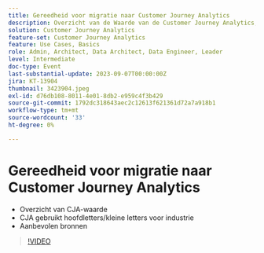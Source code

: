 ```yaml
---
title: Gereedheid voor migratie naar Customer Journey Analytics
description: Overzicht van de Waarde van de Customer Journey Analytics, hoogtepunten door Industrie, Aanbevolen Middelen
solution: Customer Journey Analytics
feature-set: Customer Journey Analytics
feature: Use Cases, Basics
role: Admin, Architect, Data Architect, Data Engineer, Leader
level: Intermediate
doc-type: Event
last-substantial-update: 2023-09-07T00:00:00Z
jira: KT-13904
thumbnail: 3423904.jpeg
exl-id: d76db108-8011-4e01-8db2-e959c4f3b429
source-git-commit: 1792dc318643aec2c12613f621361d72a7a918b1
workflow-type: tm+mt
source-wordcount: '33'
ht-degree: 0%

---
```


# Gereedheid voor migratie naar Customer Journey Analytics

* Overzicht van CJA-waarde
* CJA gebruikt hoofdletters/kleine letters voor industrie
* Aanbevolen bronnen

>[!VIDEO](https://video.tv.adobe.com/v/3423904/?learn=on)
